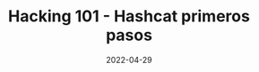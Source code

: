 ---
title: Hacking 101 - Hashcat primeros pasos
allDay: true
date: 2022-04-29
endDate: 2022-04-14
---